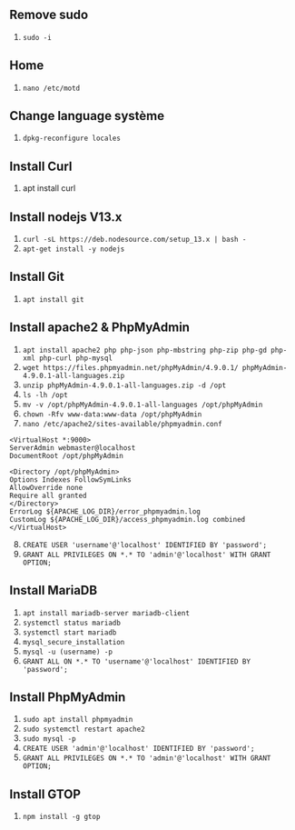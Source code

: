 ## Remove sudo
1. `sudo -i`

## Home
1. `nano /etc/motd`

## Change language système
1. `dpkg-reconfigure locales`

## Install Curl
1. apt install curl

## Install nodejs V13.x
1. `curl -sL https://deb.nodesource.com/setup_13.x | bash -`
2. `apt-get install -y nodejs`

## Install Git
1. `apt install git`

## Install apache2 & PhpMyAdmin
1. `apt install apache2 php php-json php-mbstring php-zip php-gd php-xml php-curl php-mysql`
2. `wget https://files.phpmyadmin.net/phpMyAdmin/4.9.0.1/ phpMyAdmin-4.9.0.1-all-languages.zip`
3. `unzip phpMyAdmin-4.9.0.1-all-languages.zip -d /opt`
4. `ls -lh /opt`
5. `mv -v /opt/phpMyAdmin-4.9.0.1-all-languages /opt/phpMyAdmin`
6. `chown -Rfv www-data:www-data /opt/phpMyAdmin`
7. `nano /etc/apache2/sites-available/phpmyadmin.conf`
```htlm
<VirtualHost *:9000>
ServerAdmin webmaster@localhost
DocumentRoot /opt/phpMyAdmin
 
<Directory /opt/phpMyAdmin>
Options Indexes FollowSymLinks
AllowOverride none
Require all granted
</Directory>
ErrorLog ${APACHE_LOG_DIR}/error_phpmyadmin.log
CustomLog ${APACHE_LOG_DIR}/access_phpmyadmin.log combined
</VirtualHost>
```
8. `CREATE USER 'username'@'localhost' IDENTIFIED BY 'password';`
5. `GRANT ALL PRIVILEGES ON *.* TO 'admin'@'localhost' WITH GRANT OPTION;`

## Install MariaDB
1. `apt install mariadb-server mariadb-client`
2. `systemctl status mariadb`
3. `systemctl start mariadb`
4. `mysql_secure_installation`
5. `mysql -u (username) -p`
6. `GRANT ALL ON *.* TO 'username'@'localhost' IDENTIFIED BY 'password';`

## Install PhpMyAdmin
1. `sudo apt install phpmyadmin`
2. `sudo systemctl restart apache2`
3. `sudo mysql -p`
4. `CREATE USER 'admin'@'localhost' IDENTIFIED BY 'password';`
5. `GRANT ALL PRIVILEGES ON *.* TO 'admin'@'localhost' WITH GRANT OPTION;`

## Install GTOP
1. `npm install -g gtop`
